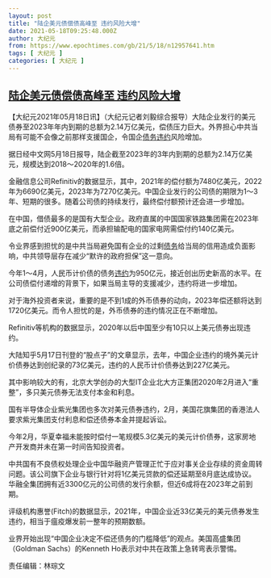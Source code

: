 ```yaml
---
layout: post
title: "陆企美元债偿债高峰至 违约风险大增"
date: 2021-05-18T09:25:48.000Z
author: 大纪元
from: https://www.epochtimes.com/gb/21/5/18/n12957641.htm
tags: [ 大纪元 ]
categories: [ 大纪元 ]
---
```

<!--1621329948000-->
[陆企美元债偿债高峰至 违约风险大增](https://www.epochtimes.com/gb/21/5/18/n12957641.htm)
------

<div>
<p>【大纪元2021年05月18日讯】（大纪元记者刘毅综合报导）大陆企业发行的美元债券至2023年年内到期的总额为2.14万亿美元，偿债压力巨大。外界担心中共当局有可能不会像之前那样支援国企，令国企<a href="https://www.epochtimes.com/gb/tag/%E5%80%BA%E5%8A%A1.html">债务</a><a href="https://www.epochtimes.com/gb/tag/%E8%BF%9D%E7%BA%A6.html">违约</a>风险增加。</p><p>据日经中文网5月18日报导，陆企截至2023年的3年内到期的总额为2.14万亿美元，规模达到2018～2020年的1.6倍。</p><p>金融信息公司Refinitiv的数据显示，其中，2021年的偿付额为7480亿美元，2022年为6690亿美元，2023年为7270亿美元。中国企业发行的公司债的期限为1～3年、短期的很多。随着公司债的持续发行，最终偿付额预计还会进一步增加。</p><p>在中国，借债最多的是国有大型企业。政府直属的中国国家铁路集团需在2023年底之前偿付近900亿美元，而承担输配电的国家电网需偿付约140亿美元。</p><p>令业界感到担忧的是中共当局避免国有企业的过剩<a href="https://www.epochtimes.com/gb/tag/%E5%80%BA%E5%8A%A1.html">债务</a>给当局的信用造成负面影响，中共领导层存在减少“默许的政府担保”这一意向。</p><p>今年1～4月，人民币计价债的债务<a href="https://www.epochtimes.com/gb/tag/%E8%BF%9D%E7%BA%A6.html">违约</a>为950亿元，接近创出历史新高的水平。在公司债偿付递增的背景下，如果当局主导的支援减少，违约将进一步增加。</p><p>对于海外投资者来说，重要的是不到1成的外币债券的动向，2023年偿还额将达到1720亿美元。而令人担忧的是，外币债券的违约情况正在不断增加。</p><p>Refinitiv等机构的数据显示，2020年以后中国至少有10只以上美元债券出现违约。</p><p>大陆知乎5月17日刊登的“股点子”的文章显示，去年，中国企业违约的境外美元计价债券达到创纪录的73亿美元，违约的人民币计价债券达到227亿美元。</p><p>其中影响较大的有，北京大学创办的大型IT企业北大方正集团2020年2月进入“重整”，多只美元债券无法支付本金和利息。</p><p>国有半导体企业紫光集团也多次对美元债券违约，2月，美国花旗集团的香港法人要求紫光集团支付利息和偿还债券本金并提起诉讼。</p><p>今年2月，华夏幸福未能按时偿付一笔规模5.3亿美元的美元计价债券，这家房地产开发商并未在第一时间告知投资者。</p><p>中共国有不良债权处理企业中国华融资产管理正忙于应对事关企业存续的资金周转问题。该公司旗下企业与银行针对将1亿美元贷款的偿还延期至8月底达成协议。华融全集团拥有近3300亿元的公司债的发行余额，但近6成将在2023年之前到期。</p><p>评级机构惠誉(Fitch)的数据显示，2021年，中国企业近33亿美元的美元债券发生违约，相当于瘟疫爆发前一整年的预期数额。</p><p>业界开始出现“中国企业决定不偿还债务的门槛降低”的观点。美国高盛集团（Goldman Sachs）的Kenneth Ho表示对中共在政策上急转弯表示警惕。</p><p>责任编辑：林琮文</p>
</div>
